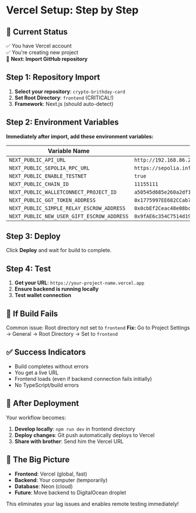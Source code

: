 # Vercel Setup: Step by Step

## 🎯 Current Status
✅ You have Vercel account  
✅ You're creating new project  
🔄 **Next: Import GitHub repository**

## Step 1: Repository Import
1. **Select your repository**: `crypto-brithday-card`
2. **Set Root Directory**: `frontend` (CRITICAL!)
3. **Framework**: Next.js (should auto-detect)

## Step 2: Environment Variables
**Immediately after import, add these environment variables:**

| Variable Name | Value |
|---------------|-------|
| `NEXT_PUBLIC_API_URL` | `http://192.168.86.245:8000` |
| `NEXT_PUBLIC_SEPOLIA_RPC_URL` | `https://sepolia.infura.io/v3/9aa3d95b3bc440fa88ea12eaa4456161` |
| `NEXT_PUBLIC_ENABLE_TESTNET` | `true` |
| `NEXT_PUBLIC_CHAIN_ID` | `11155111` |
| `NEXT_PUBLIC_WALLETCONNECT_PROJECT_ID` | `a50545d685e260a2df11d709da5e3ef8` |
| `NEXT_PUBLIC_GGT_TOKEN_ADDRESS` | `0x1775997EE682CCab7c6443168d63D2605922C633` |
| `NEXT_PUBLIC_SIMPLE_RELAY_ESCROW_ADDRESS` | `0x0cbEf2Ceac48e08bc88D53f5Fe221E4448D95858` |
| `NEXT_PUBLIC_NEW_USER_GIFT_ESCROW_ADDRESS` | `0x9fAE6c354C7514d19Ad2029f7Adc534A31eac712` |

## Step 3: Deploy
Click **Deploy** and wait for build to complete.

## Step 4: Test
1. **Get your URL**: `https://your-project-name.vercel.app`
2. **Ensure backend is running locally**
3. **Test wallet connection**

## 🚨 If Build Fails
Common issue: Root directory not set to `frontend`
**Fix:** Go to Project Settings → General → Root Directory → Set to `frontend`

## ✅ Success Indicators
- Build completes without errors
- You get a live URL
- Frontend loads (even if backend connection fails initially)
- No TypeScript/build errors

## 🔄 After Deployment
Your workflow becomes:
1. **Develop locally**: `npm run dev` in frontend directory
2. **Deploy changes**: Git push automatically deploys to Vercel
3. **Share with brother**: Send him the Vercel URL

## 🎯 The Big Picture
- **Frontend**: Vercel (global, fast)
- **Backend**: Your computer (temporarily)
- **Database**: Neon (cloud)
- **Future**: Move backend to DigitalOcean droplet

This eliminates your lag issues and enables remote testing immediately!